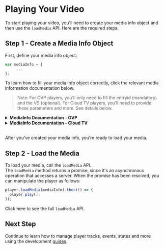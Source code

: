 # Playing Your Video

To start playing your video, you'll need to create your media info object and then use the `loadMedia` API. Here are the required steps.

## Step 1 - Create a Media Info Object

First, define your media info object:

```js
var mediaInfo = {
     ...
};
```

To learn how to fill your media info object correctly, click the relevant media information documentation below.

> Note: For OVP players, you'll only need to fill the entryid (mandatory) and the VS (optional). For Cloud TV players, you'll need to provide these parameters and more. See details below.

<details><summary><b>MediaInfo Documentation - OVP</b></summary>
<p>

### `mediaInfo` Structure

```js
{
  entryId: string,
  vs: string
}
```

**Parameters**

| Name      | Type     | Required | Description                     | Possible Values | Default Value |
| --------- | -------- | -------- | ------------------------------- | --------------- | ------------- |
| `entryId` | `string` | V        | The entry ID of the media       |
| `vs`      | `string` |          | The VS (Vidiun Session) secret |

### Examples

#### Basic Usage

```js
var mediaInfo = {
  entryId: 'YOUR_ENTRY_ID'
};
```

#### Using the VS

```js
var mediaInfo = {
  entryId: 'YOUR_ENTRY_ID',
  vs: 'YOUR_VS'
};
```

</p>
</details>

<details><summary><b>MediaInfo Documentation - Cloud TV</b></summary>
<p>

### `mediaInfo` Structure

```js
{
  entryId: string,
  vs: string,
  mediaType: string,
  contextType: string,
  assetReferenceType: string,
  protocol: string,
  fileIds: string,
  formats: Array<string>
}
```

**Parameters**

| Name                 | Type            | Required | Description                            | Possible Values                                        | Default Value |
| -------------------- | --------------- | -------- | -------------------------------------- | ------------------------------------------------------ | ------------- |
| `entryId`            | `string`        | V        | The entry ID of the media              |
| `mediaType`          | `string`        |          | The type of the specific media         | `"media"`, `"epg"`, `"recording"`                      | `"media"`     |
| `assetReferenceType` | `string`        |          | The asset type of the specific media   | `"media"`, `"epg_internal"`, `"epg_external"`          | `"media"`     |
| `contextType`        | `string`        |          | The playback context type              | `"PLAYBACK"`, `"CATCHUP"`, `"START_OVER"`, `"TRAILER"` | `"PLAYBACK"`  |
| `vs`                 | `string`        |          | The VS (Vidiun Session) secret        |
| `protocol`           | `string`        |          | The protocol of the specific media     | `"https"`, `"http"`                                    |
| `fileIds`            | `string`        |          | List of comma-separated media file IDs |
| `formats`            | `Array<string>` |          | Device types as defined in the system. |

## Examples

Let's look at some examples.

### Basic Usage

```js
var mediaInfo = {
  entryId: 'YOUR_ENTRY_ID'
};
```

### Using the VS

```js
var mediaInfo = {
  entryId: 'YOUR_ENTRY_ID',
  vs: 'YOUR_VS'
  ...
};
```

### Specify a Protocol

```js
var mediaInfo = {
  entryId: 'YOUR_ENTRY_ID',
  protocol: 'https'
  ...
};
```

### Specify a Media Type

```js
var mediaInfo = {
  entryId: 'YOUR_ENTRY_ID',
  mediaType: 'epg'
  ...
};
```

### Specify a Context Type

```js
var mediaInfo = {
  entryId: 'YOUR_ENTRY_ID',
  contextType: 'TRAILER'
  ...
};
```

### Specify the File IDs

```js
var mediaInfo = {
  entryId: 'YOUR_ENTRY_ID',
  fileIds: 'FILE_ID1,FILE_ID2'
  ...
};
```

### Specify Device Formats

```js
var mediaInfo = {
  entryId: 'YOUR_ENTRY_ID',
  formats: ['Device_Format_1', 'Device_Format_2', 'Device_Format_3']
  ...
};
```

</p>
</details>

<br>After you've created your media info, you're ready to load your media.

## Step 2 - Load the Media

To load your media, call the `loadMedia` API.
<br>The `loadMedia` method returns a promise, since it's an asynchronous operation that accesses a server. When the promise has been resolved, you can manipulate the player as follows:

```js
player.loadMedia(mediaInfo).then(() => {
  player.play();
});
```

Click ~~here~~ to see the full `loadMedia` API.

## Next Step

Continue to learn how to manage player tracks, events, states and more using the development [guides](./guides.md).
